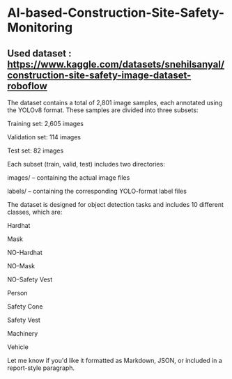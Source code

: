 # AI-based-Construction-Site-Safety-Monitoring
## Used dataset : https://www.kaggle.com/datasets/snehilsanyal/construction-site-safety-image-dataset-roboflow

The dataset contains a total of 2,801 image samples, each annotated using the YOLOv8 format. These samples are divided into three subsets:

Training set: 2,605 images

Validation set: 114 images

Test set: 82 images

Each subset (train, valid, test) includes two directories:

images/ – containing the actual image files

labels/ – containing the corresponding YOLO-format label files

The dataset is designed for object detection tasks and includes 10 different classes, which are:

Hardhat

Mask

NO-Hardhat

NO-Mask

NO-Safety Vest

Person

Safety Cone

Safety Vest

Machinery

Vehicle

Let me know if you'd like it formatted as Markdown, JSON, or included in a report-style paragraph.

